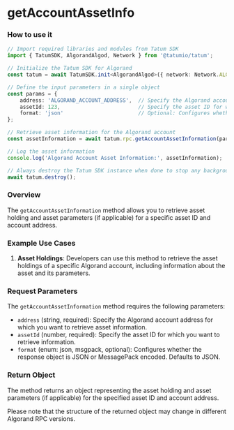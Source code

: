# getAccountAssetInfo

### How to use it

```typescript
// Import required libraries and modules from Tatum SDK
import { TatumSDK, AlgorandAlgod, Network } from '@tatumio/tatum';

// Initialize the Tatum SDK for Algorand
const tatum = await TatumSDK.init<AlgorandAlgod>({ network: Network.ALGORAND_ALGOD });

// Define the input parameters in a single object
const params = {
    address: 'ALGORAND_ACCOUNT_ADDRESS',  // Specify the Algorand account address for which you want to retrieve asset information.
    assetId: 123,                         // Specify the asset ID for which you want to retrieve information.
    format: 'json'                        // Optional: Configures whether the response object is JSON or MessagePack encoded. Defaults to JSON.
};

// Retrieve asset information for the Algorand account
const assetInformation = await tatum.rpc.getAccountAssetInformation(params);

// Log the asset information
console.log('Algorand Account Asset Information:', assetInformation);

// Always destroy the Tatum SDK instance when done to stop any background processes
await tatum.destroy();
```

### Overview

The `getAccountAssetInformation` method allows you to retrieve asset holding and asset parameters (if applicable) for a specific asset ID and account address.

### Example Use Cases

1. **Asset Holdings**: Developers can use this method to retrieve the asset holdings of a specific Algorand account, including information about the asset and its parameters.

### Request Parameters

The `getAccountAssetInformation` method requires the following parameters:

- `address` (string, required): Specify the Algorand account address for which you want to retrieve asset information.
- `assetId` (number, required): Specify the asset ID for which you want to retrieve information.
- `format` (enum: json, msgpack, optional): Configures whether the response object is JSON or MessagePack encoded. Defaults to JSON.

### Return Object

The method returns an object representing the asset holding and asset parameters (if applicable) for the specified asset ID and account address.

Please note that the structure of the returned object may change in different Algorand RPC versions.